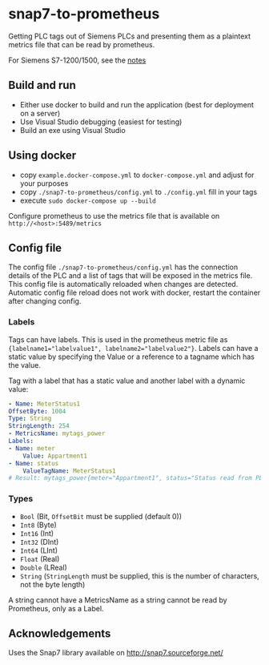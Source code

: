 # snap7-to-prometheus
Getting PLC tags out of Siemens PLCs and presenting them as a plaintext metrics file that can be read by prometheus.

For Siemens S7-1200/1500, see the [notes](http://snap7.sourceforge.net/snap7_client.html#1200_1500)

## Build and run
* Either use docker to build and run the application (best for deployment on a server)
* Use Visual Studio debugging (easiest for testing)
* Build an exe using Visual Studio

## Using docker
* copy `example.docker-compose.yml` to `docker-compose.yml` and adjust for your purposes
* copy `./snap7-to-prometheus/config.yml` to `./config.yml` fill in your tags
* execute `sudo docker-compose up --build`

Configure prometheus to use the metrics file that is available on `http://<host>:5489/metrics`

## Config file
The config file `./snap7-to-prometheus/config.yml` has the connection details of the PLC and a list of tags that will be exposed in the metrics file.
This config file is automatically reloaded when changes are detected. Automatic config file reload does not work with docker, restart the container after changing config.

### Labels
Tags can have labels. This is used in the prometheus metric file as `{labelname1="labelvalue1", labelname2="labelvalue2"}`. Labels can have a static value by specifying the Value or a reference to a tagname which has the value.

Tag with a label that has a static value and another label with a dynamic value:
```yaml
- Name: MeterStatus1
OffsetByte: 1004
Type: String
StringLength: 254
- MetricsName: mytags_power
Labels:
- Name: meter
    Value: Appartment1
- Name: status
    ValueTagName: MeterStatus1
# Result: mytags_power{meter="Appartment1", status="Status read from PLC"}
```

### Types
- `Bool` (Bit, `OffsetBit` must be supplied (default 0))
- `Int8` (Byte)
- `Int16` (Int)
- `Int32` (DInt)
- `Int64` (LInt)
- `Float` (Real)
- `Double` (LReal)
- `String` (`StringLength` must be supplied, this is the number of characters, not the byte length)

A string cannot have a MetricsName as a string cannot be read by Prometheus, only as a Label.

## Acknowledgements
Uses the Snap7 library available on http://snap7.sourceforge.net/
